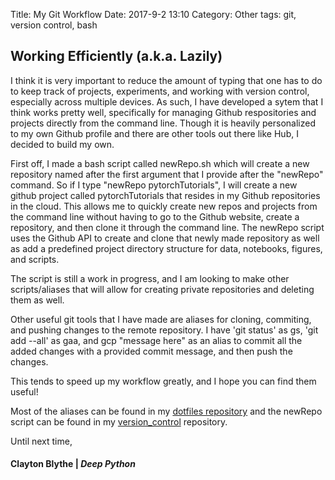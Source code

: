 Title: My Git Workflow
Date: 2017-9-2 13:10
Category: Other
tags: git, version control, bash

## Working Efficiently (a.k.a. Lazily)

I think it is very important to reduce the amount of typing that one has to do to keep track of projects, experiments, and working with version control, especially across multiple devices. As such, I have developed a sytem that I think works pretty well, specifically for managing Github respositories and projects directly from the command line. Though it is heavily personalized to my own Github profile and there are other tools out there like Hub, I decided to build my own. 

First off, I made a bash script called newRepo.sh  which will create a new repository named after the first argument that I provide after the "newRepo" command. So if I type "newRepo pytorchTutorials", I will create a new github project called pytorchTutorials that resides in my Github repositories in the cloud. This allows me to quickly create new repos and projects from the command line without having to go to the Github website, create a repository, and then clone it through the command line. The newRepo script uses the Github API to create and
clone that newly made repository as well as add a predefined project directory structure for data, notebooks, figures, and scripts. 

The script is still a work in progress, and I am looking to make other scripts/aliases that will allow for creating private repositories and deleting them as well. 

Other useful git tools that I have made are aliases for cloning, commiting, and pushing changes to the remote repository. I have 'git status' as gs, 'git add --all' as gaa, and gcp "message here" as an alias to commit all the added changes with a provided commit message, and then push the changes. 

This tends to speed up my workflow greatly, and I hope you can find them useful! 

Most of the aliases can be found in my [dotfiles repository](https://github.com/claytonblythe/dotfiles) and the newRepo script can be found in my [version_control](https://github.com/claytonblythe/version_control) repository.

Until next time,
#### Clayton Blythe | *Deep Python*
